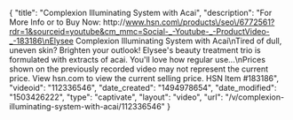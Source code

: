 {
    "title": "Complexion Illuminating System with Acai",
    "description": "For More Info or to Buy Now: http:\/\/www.hsn.com\/products\/seo\/6772561?rdr=1&sourceid=youtube&cm_mmc=Social-_-Youtube-_-ProductVideo-_-183186\nElysee Complexion Illuminating System with Acai\nTired of dull, uneven skin? Brighten your outlook! Elysee's beauty treatment trio is formulated with extracts of acai. You'll love how regular use...\nPrices shown on the previously recorded video may not represent the current price.  View hsn.com to view the current selling price. HSN Item #183186",
    "videoid": "112336546",
    "date_created": "1494978654",
    "date_modified": "1503426222",
    "type": "captivate",
    "layout": "video",
    "url": "\/v\/complexion-illuminating-system-with-acai\/112336546"
}